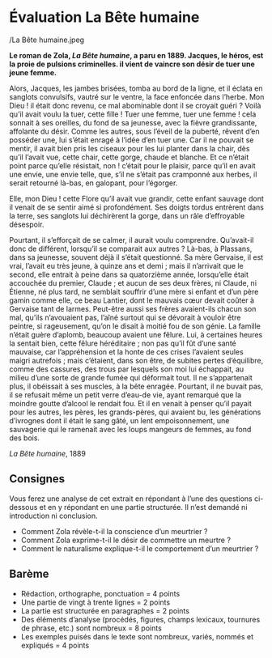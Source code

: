 # Évaluation La Bête humaine

/La Bête humaine.jpeg

**Le roman de Zola, _La Bête humaine_, a paru en 1889. Jacques, le héros, est la proie de pulsions criminelles. il vient de vaincre son désir de tuer une jeune femme.**

Alors, Jacques, les jambes brisées, tomba au bord de la ligne, et il éclata en sanglots convulsifs, vautré sur le ventre, la face enfoncée dans l’herbe. Mon Dieu ! il était donc revenu, ce mal abominable dont il se croyait guéri ? Voilà qu’il avait voulu la tuer, cette fille ! Tuer une femme, tuer une femme ! cela sonnait à ses oreilles, du fond de sa jeunesse, avec la fièvre grandissante, affolante du désir. Comme les autres, sous l’éveil de la puberté, rêvent d’en posséder une, lui s’était enragé à l’idée d’en tuer une. Car il ne pouvait se mentir, il avait bien pris les ciseaux pour les lui planter dans la chair, dès qu’il l’avait vue, cette chair, cette gorge, chaude et blanche. Et ce n’était point parce qu’elle résistait, non ! c’était pour le plaisir, parce qu’il en avait une envie, une envie telle, que, s’il ne s’était pas cramponné aux herbes, il serait retourné là-bas, en galopant, pour l’égorger.

Elle, mon Dieu ! cette Flore qu’il avait vue grandir, cette enfant sauvage dont il venait de se sentir aimé si profondément. Ses doigts tordus entrèrent dans la terre, ses sanglots lui déchirèrent la gorge, dans un râle d’effroyable désespoir.

Pourtant, il s’efforçait de se calmer, il aurait voulu comprendre. Qu’avait-il donc de différent, lorsqu’il se comparait aux autres ? Là-bas, à Plassans, dans sa jeunesse, souvent déjà il s’était questionné. Sa mère Gervaise, il est vrai, l’avait eu très jeune, à quinze ans et demi ; mais il n’arrivait que le second, elle entrait à peine dans sa quatorzième année, lorsqu’elle était accouchée du premier, Claude ; et aucun de ses deux frères, ni Claude, ni Étienne, né plus tard, ne semblait souffrir d’une mère si enfant et d’un père gamin comme elle, ce beau Lantier, dont le mauvais cœur devait coûter à Gervaise tant de larmes. Peut-être aussi ses frères avaient-ils chacun son mal, qu’ils n’avouaient pas, l’aîné surtout qui se dévorait à vouloir être peintre, si rageusement, qu’on le disait à moitié fou de son génie. La famille n’était guère d’aplomb, beaucoup avaient une fêlure. Lui, à certaines heures la sentait bien, cette fêlure héréditaire ; non pas qu’il fût d’une santé mauvaise, car l’appréhension et la honte de ces crises l’avaient seules maigri autrefois ; mais c’étaient, dans son être, de subites pertes d’équilibre, comme des cassures, des trous par lesquels son moi lui échappait, au milieu d’une sorte de grande fumée qui déformait tout. Il ne s’appartenait plus, il obéissait à ses muscles, à la bête enragée. Pourtant, il ne buvait pas, il se refusait même un petit verre d’eau-de vie, ayant remarqué que la moindre goutte d’alcool le rendait fou. Et il en venait à penser qu’il payait pour les autres, les pères, les grands-pères, qui avaient bu, les générations d’ivrognes dont il était le sang gâté, un lent empoisonnement, une sauvagerie qui le ramenait avec les loups mangeurs de femmes, au fond des bois.

_La Bête humaine_, 1889

## Consignes
Vous ferez une analyse de cet extrait en répondant à l’une des questions ci-dessous et en y répondant en une partie structurée. Il n’est demandé ni introduction ni conclusion.

- Comment Zola révèle-t-il la conscience d’un meurtrier ?
- Comment Zola exprime-t-il le désir de commettre un meurtre ?
- Comment le naturalisme explique-t-il le comportement d’un meurtrier ?

## Barème
- Rédaction, orthographe, ponctuation = 4 points
- Une partie de vingt à trente lignes = 2 points
- La partie est structurée en paragraphes = 2 points
- Des éléments d’analyse (procédés, figures, champs lexicaux, tournures de phrase, etc.) sont nombreux = 8 points
- Les exemples puisés dans le texte sont nombreux, variés, nommés et expliqués = 4 points